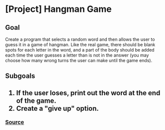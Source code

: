 <h1>[Project] Hangman Game</h1>

<h2>Goal</h2>

<p>Create a program that selects a random word and then allows the user to guess it in a game of hangman. Like the real game, there should be blank spots for each letter in the word, and a part of the body should be added each time the user guesses a letter than is not in the answer (you may choose how many wrong turns the user can make until the game ends).</p>

<h2>Subgoals<h2>

<ol>
	<li>If the user loses, print out the word at the end of the game.</li>
	<li>Create a "give up" option.</li>
</ol>

<small><a href="https://docs.google.com/document/d/1TyqD2_oDtiQIh_Y55J5RfeA91JJECc97xYIKM112H9I/mobilebasic?urp=gmail_link">Source</a></small>